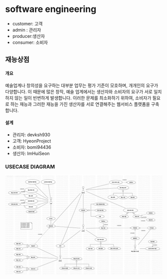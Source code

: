# software engineering


- customer: 고객
- admin : 관리자
- producer:생산자
- consumer: 소비자


## 재능상점
#### 개요
예술업계나 창의성을 요구하는 대부분 업무는 평가 기준이 모호하며, 개개인의 요구가 다양합니다. 이 때문에 많은 창작, 예술 업계에서는 생산자와 소비자의 요구가 서로 일치하지 않는 일이 빈번하게 발생합니다.
이러한 문제를 최소화하기 위하여, 소비자가 필요로 하는 재능과 그러한 재능을 가진 생산자를 서로 연결해주는 웹서비스 플랫폼을 구축합니다.

####  설계
- 관리자: devksh930
- 고객: HyeonProject
- 소비자: bomi94436
- 생산자: ImHuiSeon

### USECASE DIAGRAM

![default](diagram/usecase/usecase.png)
